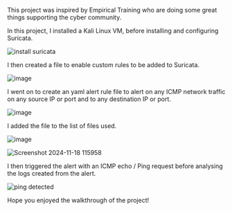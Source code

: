 This project was inspired by Empirical Training who are doing some great things supporting the cyber community. 

In this project, I installed a Kali Linux VM, before installing and configuring Suricata.


![install suricata](https://github.com/user-attachments/assets/aea08585-3c78-487a-a0b0-dc3dcf2ea0c5)

I then created a file to enable custom rules to be added to Suricata.

![image](https://github.com/user-attachments/assets/2437ac1c-4c8c-428c-9a95-2d8e0f3a97c1)

I went on to create an yaml alert rule file to alert on any ICMP network traffic on any source IP or port and to any destination IP or port.

![image](https://github.com/user-attachments/assets/fb17058a-11ee-4985-9899-861c4e81e6d0)

I added the file to the list of files used.

![image](https://github.com/user-attachments/assets/1b15e077-8f62-4ca5-a017-6aa0842d7a03)

![Screenshot 2024-11-18 115958](https://github.com/user-attachments/assets/1688c537-92f2-4583-a54a-74d986ef79d2)

I then triggered the alert with an ICMP echo / Ping request before analysing the logs created from the alert.


![ping detected](https://github.com/user-attachments/assets/65fdfb1f-6e58-437f-8b92-a2fa51ee9227)

Hope you enjoyed the walkthrough of the project!
